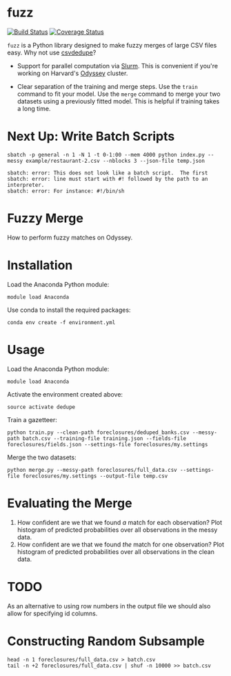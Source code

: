 # fuzz

[![Build Status](https://travis-ci.org/amarder/fuzz.svg?branch=master)](https://travis-ci.org/amarder/fuzz)
[![Coverage Status](https://coveralls.io/repos/github/amarder/fuzz/badge.svg?branch=master)](https://coveralls.io/github/amarder/fuzz?branch=master)

`fuzz` is a Python library designed to make fuzzy merges of large CSV files easy. Why not use [csvdedupe](https://github.com/datamade/csvdedupe)?

*   Support for parallel computation via [Slurm](https://slurm.schedmd.com/). This is convenient if you're working on Harvard's [Odyssey](https://rc.fas.harvard.edu/odyssey/) cluster.

*   Clear separation of the training and merge steps. Use the `train` command to fit your model. Use the `merge` command to merge your two datasets using a previously fitted model. This is helpful if training takes a long time.

# Next Up: Write Batch Scripts

    sbatch -p general -n 1 -N 1 -t 0-1:00 --mem 4000 python index.py --messy example/restaurant-2.csv --nblocks 3 --json-file temp.json
    
    sbatch: error: This does not look like a batch script.  The first
    sbatch: error: line must start with #! followed by the path to an interpreter.
    sbatch: error: For instance: #!/bin/sh

# Fuzzy Merge

How to perform fuzzy matches on Odyssey.

# Installation

Load the Anaconda Python module:

    module load Anaconda

Use conda to install the required packages:

    conda env create -f environment.yml

# Usage

Load the Anaconda Python module:

    module load Anaconda

Activate the environment created above:

    source activate dedupe

Train a gazetteer:

    python train.py --clean-path foreclosures/deduped_banks.csv --messy-path batch.csv --training-file training.json --fields-file foreclosures/fields.json --settings-file foreclosures/my.settings

Merge the two datasets:

    python merge.py --messy-path foreclosures/full_data.csv --settings-file foreclosures/my.settings --output-file temp.csv

# Evaluating the Merge

1.  How confident are we that we found _a_ match for each observation? Plot histogram of predicted probabilities over all observations in the messy data.
2.  How confident are we that we found _the_ match for one observation? Plot histogram of predicted probabilities over all observations in the clean data.

# TODO

As an alternative to using row numbers in the output file we should also allow for specifying id columns.

# Constructing Random Subsample

    head -n 1 foreclosures/full_data.csv > batch.csv
    tail -n +2 foreclosures/full_data.csv | shuf -n 10000 >> batch.csv
